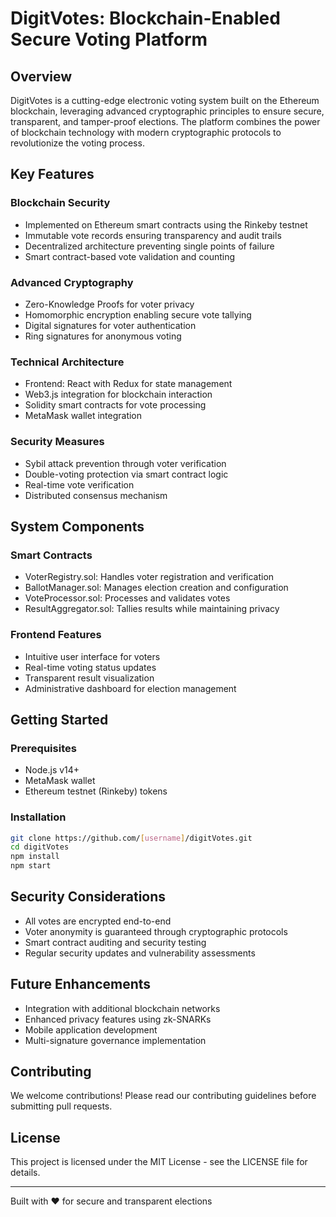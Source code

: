 # DigitVotes: Blockchain-Enabled Secure Voting Platform

## Overview
DigitVotes is a cutting-edge electronic voting system built on the Ethereum blockchain, leveraging advanced cryptographic principles to ensure secure, transparent, and tamper-proof elections. The platform combines the power of blockchain technology with modern cryptographic protocols to revolutionize the voting process.

## Key Features

### Blockchain Security
- Implemented on Ethereum smart contracts using the Rinkeby testnet
- Immutable vote records ensuring transparency and audit trails
- Decentralized architecture preventing single points of failure
- Smart contract-based vote validation and counting

### Advanced Cryptography
- Zero-Knowledge Proofs for voter privacy
- Homomorphic encryption enabling secure vote tallying
- Digital signatures for voter authentication
- Ring signatures for anonymous voting

### Technical Architecture
- Frontend: React with Redux for state management
- Web3.js integration for blockchain interaction
- Solidity smart contracts for vote processing
- MetaMask wallet integration

### Security Measures
- Sybil attack prevention through voter verification
- Double-voting protection via smart contract logic
- Real-time vote verification
- Distributed consensus mechanism

## System Components

### Smart Contracts
- VoterRegistry.sol: Handles voter registration and verification
- BallotManager.sol: Manages election creation and configuration
- VoteProcessor.sol: Processes and validates votes
- ResultAggregator.sol: Tallies results while maintaining privacy

### Frontend Features
- Intuitive user interface for voters
- Real-time voting status updates
- Transparent result visualization
- Administrative dashboard for election management

## Getting Started

### Prerequisites
- Node.js v14+
- MetaMask wallet
- Ethereum testnet (Rinkeby) tokens

### Installation
```bash
git clone https://github.com/[username]/digitVotes.git
cd digitVotes
npm install
npm start
```

## Security Considerations
- All votes are encrypted end-to-end
- Voter anonymity is guaranteed through cryptographic protocols
- Smart contract auditing and security testing
- Regular security updates and vulnerability assessments

## Future Enhancements
- Integration with additional blockchain networks
- Enhanced privacy features using zk-SNARKs
- Mobile application development
- Multi-signature governance implementation

## Contributing
We welcome contributions! Please read our contributing guidelines before submitting pull requests.

## License
This project is licensed under the MIT License - see the LICENSE file for details.

---
Built with ❤️ for secure and transparent elections